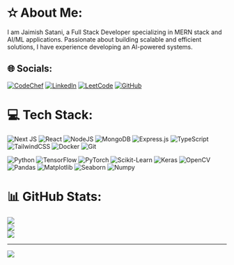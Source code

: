 # ✫ About Me:

I am Jaimish Satani, a Full Stack Developer specializing in MERN stack and AI/ML applications. Passionate about building scalable and efficient solutions, I have experience developing an AI-powered systems.

## 🌐 Socials:

[![CodeChef](https://img.shields.io/badge/CodeChef-%23B92B27.svg?logo=CodeChef&logoColor=white)](https://www.codechef.com/users/jaimishsatani) [![LinkedIn](https://img.shields.io/badge/LinkedIn-%230077B5.svg?logo=linkedin&logoColor=white)](https://www.linkedin.com/in/jaimish-satani-72495325a/) [![LeetCode](https://img.shields.io/badge/LeetCode-%23FFA116.svg?logo=leetcode&logoColor=white)](https://leetcode.com/u/jaimishsatani/) [![GitHub](https://img.shields.io/badge/GitHub-%23181717.svg?logo=github&logoColor=white)](https://github.com/jaimishsatani)

# 💻 Tech Stack:

![Next JS](https://img.shields.io/badge/Next-black?style=for-the-badge&logo=next.js&logoColor=white) ![React](https://img.shields.io/badge/react-%2320232a.svg?style=for-the-badge&logo=react&logoColor=%2361DAFB) ![NodeJS](https://img.shields.io/badge/node.js-6DA55F?style=for-the-badge&logo=node.js&logoColor=white) ![MongoDB](https://img.shields.io/badge/MongoDB-%234ea94b.svg?style=for-the-badge&logo=mongodb&logoColor=white) ![Express.js](https://img.shields.io/badge/express.js-%23404d59.svg?style=for-the-badge&logo=express&logoColor=%2361DAFB) ![TypeScript](https://img.shields.io/badge/typescript-%23007ACC.svg?style=for-the-badge&logo=typescript&logoColor=white) ![TailwindCSS](https://img.shields.io/badge/tailwindcss-%2338B2AC.svg?style=for-the-badge&logo=tailwind-css&logoColor=white) ![Docker](https://img.shields.io/badge/docker-%230db7ed.svg?style=for-the-badge&logo=docker&logoColor=white) ![Git](https://img.shields.io/badge/git-%23F05033.svg?style=for-the-badge&logo=git&logoColor=white)


![Python](https://img.shields.io/badge/python-%2314354C.svg?style=for-the-badge&logo=python&logoColor=white) ![TensorFlow](https://img.shields.io/badge/TensorFlow-%23FF6F00.svg?style=for-the-badge&logo=TensorFlow&logoColor=white) ![PyTorch](https://img.shields.io/badge/PyTorch-%23EE4C2C.svg?style=for-the-badge&logo=PyTorch&logoColor=white) ![Scikit-Learn](https://img.shields.io/badge/scikit--learn-%23F7931E.svg?style=for-the-badge&logo=scikit-learn&logoColor=white) ![Keras](https://img.shields.io/badge/Keras-%23D00000.svg?style=for-the-badge&logo=Keras&logoColor=white) ![OpenCV](https://img.shields.io/badge/OpenCV-%235C3EE8.svg?style=for-the-badge&logo=OpenCV&logoColor=white) ![Pandas](https://img.shields.io/badge/Pandas-%23150458.svg?style=for-the-badge&logo=pandas&logoColor=white) ![Matplotlib](https://img.shields.io/badge/Matplotlib-%23FF6F00.svg?style=for-the-badge&logo=matplotlib&logoColor=white) ![Seaborn](https://img.shields.io/badge/Seaborn-%232F4F4F.svg?style=for-the-badge&logo=seaborn&logoColor=white) ![Numpy](https://img.shields.io/badge/Numpy-%23013243.svg?style=for-the-badge&logo=numpy&logoColor=white)

# 📊 GitHub Stats:

![](https://github-readme-stats.vercel.app/api?username=jaimishsatani&theme=dark&hide_border=false&include_all_commits=false&count_private=false)<br/>
![](https://github-readme-streak-stats.herokuapp.com/?user=jaimishsatani&theme=dark&hide_border=false)<br/>
![](https://github-readme-stats.vercel.app/api/top-langs/?username=jaimishsatani&theme=dark&hide_border=false&include_all_commits=false&count_private=false&layout=compact)

---

[![](https://visitcount.itsvg.in/api?id=jaimishsatani&icon=0&color=0)](https://visitcount.itsvg.in)

<!-- Proudly created with GPRM ( https://gprm.itsvg.in ) -->
